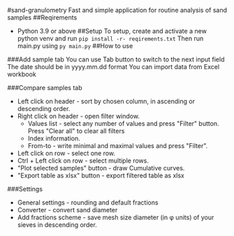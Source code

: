 #sand-granulometry
Fast and simple application for routine analysis of sand samples
##Reqirements
* Python 3.9 or above
##Setup
To setup, create and activate a new python venv and run `pip install -r- reqirements.txt`
Then run main.py using `py main.py`
##How to use


###Add sample tab
You can use Tab button to switch to the next input field
The date should be in yyyy.mm.dd format
You can import data from Excel workbook

###Compare samples tab
* Left click on header - sort by chosen column, in ascending or descending order.
* Right click on header - open filter window.
    * Values list - select any number of values and press "Filter" button. Press "Clear all" to clear all filters
    * Index information.
    * From-to - write minimal and maximal values and press "Filter".
* Left click on row - select one row.
* Ctrl + Left click on row - select multiple rows.
* "Plot selected samples" button - draw Cumulative curves.
* "Export table as xlsx" button - export filtered table as xlsx 

###Settings
* General settings - rounding and default fractions
* Converter - convert sand diameter
* Add fractions scheme - save mesh size diameter (in φ units) of your sieves in descending order.
